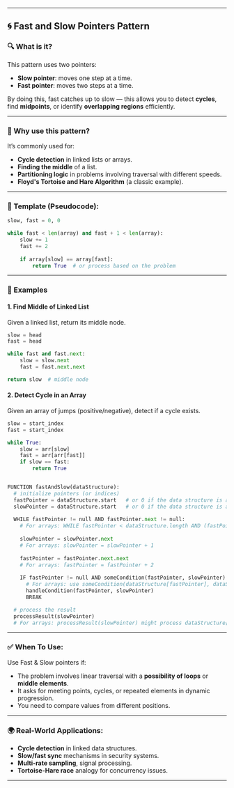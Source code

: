 
---

## 🌀 Fast and Slow Pointers Pattern

### 🔍 What is it?

This pattern uses two pointers:

* **Slow pointer**: moves one step at a time.
* **Fast pointer**: moves two steps at a time.

By doing this, fast catches up to slow — this allows you to detect **cycles**, find **midpoints**, or identify **overlapping regions** efficiently.

---

### 🧠 Why use this pattern?

It’s commonly used for:

* **Cycle detection** in linked lists or arrays.
* **Finding the middle** of a list.
* **Partitioning logic** in problems involving traversal with different speeds.
* **Floyd's Tortoise and Hare Algorithm** (a classic example).

---

### 📌 Template (Pseudocode):

```python
slow, fast = 0, 0

while fast < len(array) and fast + 1 < len(array):
    slow += 1
    fast += 2
    
    if array[slow] == array[fast]:
        return True  # or process based on the problem
```

---

### 📘 Examples

#### 1. Find Middle of Linked List

Given a linked list, return its middle node.

```python
slow = head
fast = head

while fast and fast.next:
    slow = slow.next
    fast = fast.next.next

return slow  # middle node
```

#### 2. Detect Cycle in an Array

Given an array of jumps (positive/negative), detect if a cycle exists.

```python
slow = start_index
fast = start_index

while True:
    slow = arr[slow]
    fast = arr[arr[fast]]
    if slow == fast:
        return True
```


```python

FUNCTION fastAndSlow(dataStructure):
  # initialize pointers (or indices)
  fastPointer = dataStructure.start   # or 0 if the data structure is an array
  slowPointer = dataStructure.start   # or 0 if the data structure is an array
  
  WHILE fastPointer != null AND fastPointer.next != null: 
    # For arrays: WHILE fastPointer < dataStructure.length AND (fastPointer + 1) < dataStructure.length:
    
    slowPointer = slowPointer.next            
    # For arrays: slowPointer = slowPointer + 1
    
    fastPointer = fastPointer.next.next       
    # For arrays: fastPointer = fastPointer + 2
    
    IF fastPointer != null AND someCondition(fastPointer, slowPointer):
      # For arrays: use someCondition(dataStructure[fastPointer], dataStructure[slowPointer]) if needed
      handleCondition(fastPointer, slowPointer)
      BREAK

  # process the result
  processResult(slowPointer)
  # For arrays: processResult(slowPointer) might process dataStructure[slowPointer]

```
---

### ✅ When To Use:

Use Fast & Slow pointers if:

* The problem involves linear traversal with a **possibility of loops** or **middle elements**.
* It asks for meeting points, cycles, or repeated elements in dynamic progression.
* You need to compare values from different positions.

---

### 🌍 Real-World Applications:

* **Cycle detection** in linked data structures.
* **Slow/fast sync** mechanisms in security systems.
* **Multi-rate sampling**, signal processing.
* **Tortoise-Hare race** analogy for concurrency issues.

---
